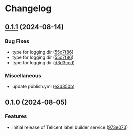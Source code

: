 # Changelog

## [0.1.1](https://github.com/telicent-oss/label-builder-service/compare/v0.1.0...v0.1.1) (2024-08-14)


### Bug Fixes

* type for logging dir ([55c7f86](https://github.com/telicent-oss/label-builder-service/commit/55c7f86ccfe50751e37e26cca925ccb370ca585f))
* type for logging dir ([55c7f86](https://github.com/telicent-oss/label-builder-service/commit/55c7f86ccfe50751e37e26cca925ccb370ca585f))
* type for logging dir ([d3d3ccd](https://github.com/telicent-oss/label-builder-service/commit/d3d3ccd24b140f5f06087d5c6efc8c5705ce08bd))


### Miscellaneous

* update publish.yml ([e3d350b](https://github.com/telicent-oss/label-builder-service/commit/e3d350bed93db136e9ff3537cd5a65ca24c1ffbe))

## 0.1.0 (2024-08-05)


### Features

* initial release of Telicent label builder service ([973e073](https://github.com/telicent-oss/label-builder-service/commit/973e073a2dff0c5f0b4fec5ee70eb46e906f5f26))
